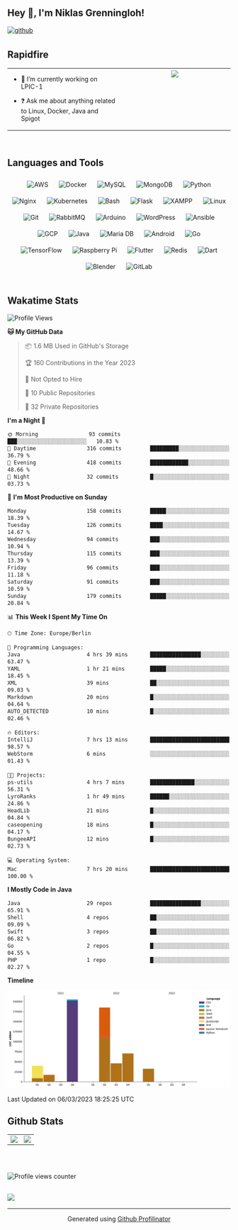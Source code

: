 ## Hey 👋, I'm Niklas Grenningloh!  
  

<a href="https://github.com/base2code" target="_blank">
<img src=https://img.shields.io/badge/github-%2324292e.svg?&style=for-the-badge&logo=github&logoColor=white alt=github style="margin-bottom: 5px;" />
</a>  
  

<br/>  


## Rapidfire  
<table><tr><td valign="top" width="50%">

- 🌱 I’m currently working on LPIC-1
  

- ❓ Ask me about anything related to Linux, Docker, Java and Spigot  


</td><td valign="top" width="50%">

<div align="center">
<img src="https://rishavanand.github.io/static/images/greetings.gif" align="center" style="width: 100%" />
</div>  


</td></tr></table>  

<br/>  


## Languages and Tools  
<div align="center">  
<img style="margin: 10px" src="https://profilinator.rishav.dev/skills-assets/amazonwebservices-original-wordmark.svg" alt="AWS" height="25" />  
<img style="margin: 10px" src="https://profilinator.rishav.dev/skills-assets/docker-original-wordmark.svg" alt="Docker" height="25" />  
<img style="margin: 10px" src="https://profilinator.rishav.dev/skills-assets/mysql-original-wordmark.svg" alt="MySQL" height="25" />  
<img style="margin: 10px" src="https://profilinator.rishav.dev/skills-assets/mongodb-original-wordmark.svg" alt="MongoDB" height="25" />  
<img style="margin: 10px" src="https://profilinator.rishav.dev/skills-assets/python-original.svg" alt="Python" height="25" />  
<img style="margin: 10px" src="https://profilinator.rishav.dev/skills-assets/nginx-original.svg" alt="Nginx" height="25" />  
<img style="margin: 10px" src="https://profilinator.rishav.dev/skills-assets/kubernetes-icon.svg" alt="Kubernetes" height="25" />  
<img style="margin: 10px" src="https://profilinator.rishav.dev/skills-assets/gnu_bash-icon.svg" alt="Bash" height="25" />  
<img style="margin: 10px" src="https://profilinator.rishav.dev/skills-assets/flask.png" alt="Flask" height="25" />  
<img style="margin: 10px" src="https://profilinator.rishav.dev/skills-assets/xampp.png" alt="XAMPP" height="25" />  
<img style="margin: 10px" src="https://profilinator.rishav.dev/skills-assets/linux-original.svg" alt="Linux" height="25" />  
<img style="margin: 10px" src="https://profilinator.rishav.dev/skills-assets/git-scm-icon.svg" alt="Git" height="25" />  
<img style="margin: 10px" src="https://profilinator.rishav.dev/skills-assets/rabbitmq-icon.svg" alt="RabbitMQ" height="25" />  
<img style="margin: 10px" src="https://profilinator.rishav.dev/skills-assets/arduino.png" alt="Arduino" height="25" />  
<img style="margin: 10px" src="https://profilinator.rishav.dev/skills-assets/wordpress.png" alt="WordPress" height="25" />  
<img style="margin: 10px" src="https://profilinator.rishav.dev/skills-assets/ansible.png" alt="Ansible" height="25" />  
<img style="margin: 10px" src="https://profilinator.rishav.dev/skills-assets/google_cloud-icon.svg" alt="GCP" height="25" />  
<img style="margin: 10px" src="https://profilinator.rishav.dev/skills-assets/java-original-wordmark.svg" alt="Java" height="25" />  
<img style="margin: 10px" src="https://profilinator.rishav.dev/skills-assets/mariadb.png" alt="Maria DB" height="25" />  
<img style="margin: 10px" src="https://profilinator.rishav.dev/skills-assets/android-original-wordmark.svg" alt="Android" height="25" />  
<img style="margin: 10px" src="https://profilinator.rishav.dev/skills-assets/go-original.svg" alt="Go" height="25" />  
<img style="margin: 10px" src="https://profilinator.rishav.dev/skills-assets/tensorflow-icon.svg" alt="TensorFlow" height="25" />  
<img style="margin: 10px" src="https://profilinator.rishav.dev/skills-assets/raspberrypi.png" alt="Raspberry Pi" height="25" />  
<img style="margin: 10px" src="https://profilinator.rishav.dev/skills-assets/flutterio-icon.svg" alt="Flutter" height="25" />  
<img style="margin: 10px" src="https://profilinator.rishav.dev/skills-assets/redis-original-wordmark.svg" alt="Redis" height="25" />  
<img style="margin: 10px" src="https://profilinator.rishav.dev/skills-assets/dartlang-icon.svg" alt="Dart" height="25" />  
<img style="margin: 10px" src="https://profilinator.rishav.dev/skills-assets/blender_community_badge_white.svg" alt="Blender" height="25" />  
<img style="margin: 10px" src="https://profilinator.rishav.dev/skills-assets/gitlab.svg" alt="GitLab" height="25" />  
</div>  

<br/>  

## Wakatime Stats

<!--START_SECTION:waka-->
![Profile Views](http://img.shields.io/badge/Profile%20Views-77-blue)

**🐱 My GitHub Data** 

> 📦 1.6 MB Used in GitHub's Storage 
 > 
> 🏆 160 Contributions in the Year 2023
 > 
> 🚫 Not Opted to Hire
 > 
> 📜 10 Public Repositories 
 > 
> 🔑 32 Private Repositories 
 > 
**I'm a Night 🦉** 

```text
🌞 Morning                93 commits          ███░░░░░░░░░░░░░░░░░░░░░░   10.83 % 
🌆 Daytime                316 commits         █████████░░░░░░░░░░░░░░░░   36.79 % 
🌃 Evening                418 commits         ████████████░░░░░░░░░░░░░   48.66 % 
🌙 Night                  32 commits          █░░░░░░░░░░░░░░░░░░░░░░░░   03.73 % 
```
📅 **I'm Most Productive on Sunday** 

```text
Monday                   158 commits         █████░░░░░░░░░░░░░░░░░░░░   18.39 % 
Tuesday                  126 commits         ████░░░░░░░░░░░░░░░░░░░░░   14.67 % 
Wednesday                94 commits          ███░░░░░░░░░░░░░░░░░░░░░░   10.94 % 
Thursday                 115 commits         ███░░░░░░░░░░░░░░░░░░░░░░   13.39 % 
Friday                   96 commits          ███░░░░░░░░░░░░░░░░░░░░░░   11.18 % 
Saturday                 91 commits          ███░░░░░░░░░░░░░░░░░░░░░░   10.59 % 
Sunday                   179 commits         █████░░░░░░░░░░░░░░░░░░░░   20.84 % 
```


📊 **This Week I Spent My Time On** 

```text
🕑︎ Time Zone: Europe/Berlin

💬 Programming Languages: 
Java                     4 hrs 39 mins       ████████████████░░░░░░░░░   63.47 % 
YAML                     1 hr 21 mins        █████░░░░░░░░░░░░░░░░░░░░   18.45 % 
XML                      39 mins             ██░░░░░░░░░░░░░░░░░░░░░░░   09.03 % 
Markdown                 20 mins             █░░░░░░░░░░░░░░░░░░░░░░░░   04.64 % 
AUTO_DETECTED            10 mins             █░░░░░░░░░░░░░░░░░░░░░░░░   02.46 % 

🔥 Editors: 
IntelliJ                 7 hrs 13 mins       █████████████████████████   98.57 % 
WebStorm                 6 mins              ░░░░░░░░░░░░░░░░░░░░░░░░░   01.43 % 

🐱‍💻 Projects: 
ps-utils                 4 hrs 7 mins        ██████████████░░░░░░░░░░░   56.31 % 
LyroRanks                1 hr 49 mins        ██████░░░░░░░░░░░░░░░░░░░   24.86 % 
HeadLib                  21 mins             █░░░░░░░░░░░░░░░░░░░░░░░░   04.84 % 
caseopening              18 mins             █░░░░░░░░░░░░░░░░░░░░░░░░   04.17 % 
BungeeAPI                12 mins             █░░░░░░░░░░░░░░░░░░░░░░░░   02.73 % 

💻 Operating System: 
Mac                      7 hrs 20 mins       █████████████████████████   100.00 % 
```

**I Mostly Code in Java** 

```text
Java                     29 repos            ████████████████░░░░░░░░░   65.91 % 
Shell                    4 repos             ██░░░░░░░░░░░░░░░░░░░░░░░   09.09 % 
Swift                    3 repos             ██░░░░░░░░░░░░░░░░░░░░░░░   06.82 % 
Go                       2 repos             █░░░░░░░░░░░░░░░░░░░░░░░░   04.55 % 
PHP                      1 repo              █░░░░░░░░░░░░░░░░░░░░░░░░   02.27 % 
```



**Timeline**

![Lines of Code chart](https://raw.githubusercontent.com/base2code/base2code/main/assets/bar_graph.png)


 Last Updated on 06/03/2023 18:25:25 UTC
<!--END_SECTION:waka-->


## Github Stats  
<table><tr><td valign="top" width="50%">

<img src="https://github-readme-stats.vercel.app/api?username=base2code&show_icons=true&count_private=true&hide_border=true" align="left" style="width: 100%" />

</td><td valign="top" width="50%">

<img src="https://github-readme-stats.vercel.app/api/top-langs/?username=base2code&hide_border=true&layout=compact" align="left" style="width: 100%" />

</td></tr></table>  

<br/>  

  

<br/>  

![Profile views counter](https://komarev.com/ghpvc/?username=base2code&&style=flat-square)  
  

<br/>  

<div>
            <a href="https://paypal.me/niklasgrenningloh" target="_blank" style="display: inline-block;">
                <img
                    src="https://img.shields.io/badge/Donate-PayPal-blue.svg?style=flat-square" 
                    align="left"
                />
            </a>
<br />

----
<div align="center">Generated using <a href="https://profilinator.rishav.dev/" target="_blank">Github Profilinator</a></div>
